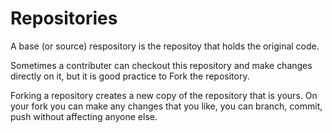 # Repositories

A base (or source) respository is the repositoy that holds the original code.

Sometimes a contributer can checkout this repository and make changes directly on it, but it is good practice to Fork the repository.

Forking a repository creates a new copy of the repository that is yours. On your fork you can make any changes that you like, you can branch, commit, push without affecting anyone else.



